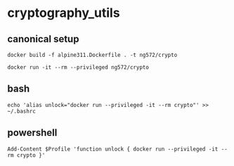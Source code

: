 # cryptography_utils

## canonical setup

`docker build -f alpine311.Dockerfile . -t ng572/crypto`

`docker run -it --rm --privileged ng572/crypto`

## bash

`echo 'alias unlock="docker run --privileged -it --rm crypto"' >> ~/.bashrc`

## powershell

`Add-Content $Profile 'function unlock { docker run --privileged -it --rm crypto }'`
